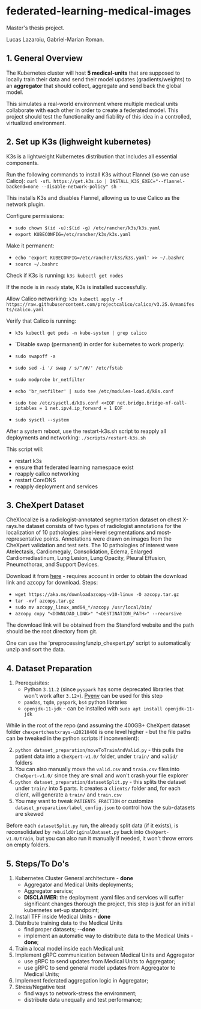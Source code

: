 # federated-learning-medical-images

Master's thesis project.

Lucas Lazaroiu, Gabriel-Marian Roman.

## 1. General Overview

The Kubernetes cluster will host **5 medical-units** that are supposed to locally train their data and send their model updates (gradients/weights) to an **aggregator** that should collect, aggregate and send back the global model. 

This simulates a real-world environment where multiple medical units collaborate with each other in order to create a federated model. This project should test the functionality and fiability of this idea in a controlled, virtualized environment. 

## 2. Set up K3s (lighweight kubernetes)

K3s is a lightweight Kubernetes distribution that includes all essential components.

Run the following commands to install K3s without Flannel (so we can use Calico): `curl -sfL https://get.k3s.io | INSTALL_K3S_EXEC="--flannel-backend=none --disable-network-policy" sh -`

This installs K3s and disables Flannel, allowing us to use Calico as the network plugin.

Configure permissions:
- `sudo chown $(id -u):$(id -g) /etc/rancher/k3s/k3s.yaml`
- `export KUBECONFIG=/etc/rancher/k3s/k3s.yaml`

Make it permanent:
- `echo 'export KUBECONFIG=/etc/rancher/k3s/k3s.yaml' >> ~/.bashrc`
- `source ~/.bashrc`

Check if K3s is running: `k3s kubectl get nodes`

If the node is in `ready` state, K3s is installed successfully.

Allow Calico networking: `k3s kubectl apply -f https://raw.githubusercontent.com/projectcalico/calico/v3.25.0/manifests/calico.yaml`

Verify that Calico is running:
- `k3s kubectl get pods -n kube-system | grep calico`

- `Disable swap (permanent) in order for kubernetes to work properly:
- `sudo swapoff -a`
- `sudo sed -i '/ swap / s/^/#/' /etc/fstab`
- `sudo modprobe br_netfilter`
- `echo 'br_netfilter' | sudo tee /etc/modules-load.d/k8s.conf`
- `sudo tee /etc/sysctl.d/k8s.conf <<EOF
net.bridge.bridge-nf-call-iptables = 1
net.ipv4.ip_forward = 1
EOF`
- `sudo sysctl --system`

After a system reboot, use the restart-k3s.sh script to reapply all deployments and networking: `./scripts/restart-k3s.sh`

This script will:
- restart k3s
- ensure that federated learning namespace exist
- reapply calico networking
- restart CoreDNS
- reapply deployment and services

## 3. CheXpert Dataset

CheXlocalize is a radiologist-annotated segmentation dataset on chest X-rays.he dataset consists of two types of radiologist annotations 
for the localization of 10 pathologies: pixel-level segmentations and most-representative points. Annotations were drawn on images from 
the CheXpert validation and test sets.  The 10 pathologies of interest were Atelectasis, Cardiomegaly, Consolidation, Edema, Enlarged 
Cardiomediastinum, Lung Lesion, Lung Opacity, Pleural Effusion, Pneumothorax, and Support Devices. 

Download it from [here](https://stanfordaimi.azurewebsites.net/datasets/8cbd9ed4-2eb9-4565-affc-111cf4f7ebe2) - requires account in order to
obtain the download link and azcopy for download. Steps:
- `wget https://aka.ms/downloadazcopy-v10-linux -O azcopy.tar.gz`
- `tar -xvf azcopy.tar.gz`
- `sudo mv azcopy_linux_amd64_*/azcopy /usr/local/bin/`
- `azcopy copy "<DOWNLOAD_LINK>" "<DESTINATION_PATH>" --recursive`

The download link will be obtained from the Standford website and the path should be the root directory from git.

One can use the 'preprocessing/unzip_chexpert.py' script to automatically unzip and sort the data.

## 4. Dataset Preparation
1. Prerequisites:
    - Python `3.11.2` (since `pyspark` has some deprecated libraries that won't 
    work after `3.12+`). 
    [Pyenv](https://github.com/pyenv/pyenv?tab=readme-ov-file#installation) can 
    be used for this step
    - `pandas`, `tqdm`, `pyspark`, `bs4` python libraries
    - `openjdk-11-jdk` - can be installed with `sudo apt install openjdk-11-jdk`

While in the root of the repo (and assuming the 400GB+ CheXpert dataset 
folder `chexpertchestxrays-u20210408` is one level higher - but the file
paths can be tweaked in the python scripts if inconvenient):

2. `python dataset_preparation/moveToTrainAndValid.py` - this pulls 
    the patient data into a `CheXpert-v1.0/` folder, under `train/` and 
    `valid/` folders
3. You can also manually move the `valid.csv` and `train.csv` files into
    `CheXpert-v1.0/` since they are small and won't crash your file explorer
4. `python dataset_preparation/datasetSplit.py` - this splits the dataset
    under `train/` into 5 parts. It creates a `clients/` folder and, for each
    client, will generate a `train/` and `train.csv`
5. You may want to tweak `PATIENTS_FRACTION` or customize 
    `dataset_preparation/label_config.json` to control how the sub-datasets
    are skewed

Before each `datasetSplit.py` run, the already split data (if it exists),
is reconsolidated by `rebuildOriginalDataset.py` back into 
`CheXpert-v1.0/train`, but you can also run it manually if needed, 
it won't throw errors on empty folders.

## 5. Steps/To Do's

1. Kubernetes Cluster General architecture - **done**
    - Aggregator and Medical Units deployments;
    - Aggregator service;
    - **DISCLAIMER**: the deployment .yaml files and services will suffer significant changes thorough the project, this step is just for an initial kubernetes set-up standpoint;
2. Install TFF inside Medical Units - **done**
3. Distribute training data to the Medical Units
    - find proper datasets; --**done**
    - implement an automatic way to distribute data to the Medical Units - **done**;
4. Train a local model inside each Medical unit
5. Implement gRPC communication between Medical Units and Aggregator
    - use gRPC to send updates from Medical Units to Aggregator;
    - use gRPC to send general model updates from Aggregator to Medical Units;
6. Implement federated aggregation logic in Aggregator;
7. Stress/Negative test
    - find ways to network-stress the environment;
    - distribute data unequally and test performance;

